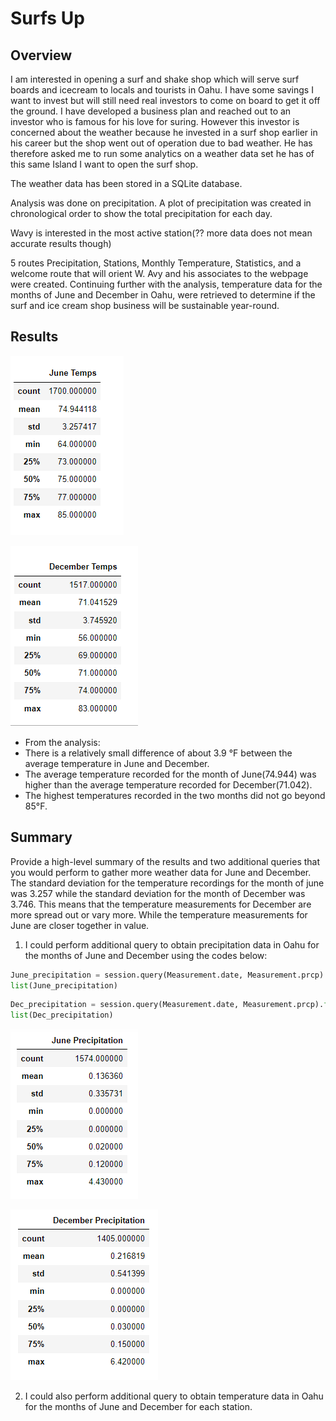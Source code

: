 # Surfs Up
## Overview
I am interested in opening a surf and shake shop which will serve surf boards and icecream to locals and tourists in Oahu. I have some savings I want to invest but will still need real investors to come on board to get it off the ground. I have developed a business plan and reached out to an investor who is famous for his love for suring. However this investor is concerned about the weather because he invested in a surf shop earlier in his career but the shop went out of operation due to bad weather. He has therefore asked me to run some analytics on a weather data set he has of this same Island I want to open the surf shop. 

The weather data has been stored in a SQLite database.
 
 Analysis was done on precipitation. 
 A plot of precipitation was created in chronological order to show the total precipitation for each day.
 
 Wavy is interested in the most active station(?? more data does not mean accurate results though)
 
 5 routes Precipitation, Stations, Monthly Temperature, Statistics, and a welcome route that will orient W. Avy and his associates to the webpage were created.
Continuing further with the analysis, temperature data for the months of June and December in Oahu, were retrieved to determine if the surf and ice cream shop business will be  sustainable year-round.

## Results

![image1](https://github.com/GerlechJen/surfs_up/blob/main/Images/june_temps_statistics.png)

![image2](https://github.com/GerlechJen/surfs_up/blob/main/Images/december_temp_statistics.png)

* From the analysis:
* There is a relatively small difference of about 3.9 °F between the average temperature in June and December.
* The average temperature recorded for the month of June(74.944) was higher than the average temperature recorded for December(71.042). 
* The highest temperatures recorded in the two months did not go beyond 85°F.

## Summary 

Provide a high-level summary of the results and two additional queries that you would perform to gather more weather data for June and December.
The standard deviation for the temperature recordings for the month of june was 3.257  while the standard deviation for the month of December was 3.746. This means that the temperature measurements for December are more spread out or vary more. While the temperature measurements for June are closer together in value.



1. I could perform additional query to obtain precipitation data in Oahu for the months of June and December using the codes below:
```python
June_precipitation = session.query(Measurement.date, Measurement.prcp).filter(extract('month', Measurement.date) == 6).all()
list(June_precipitation)
```

``` python
Dec_precipitation = session.query(Measurement.date, Measurement.prcp).filter(extract('month', Measurement.date) == 12).all()
list(Dec_precipitation)
```

![image3](https://github.com/GerlechJen/surfs_up/blob/main/Images/june_precipitation.png)


![image4](https://github.com/GerlechJen/surfs_up/blob/main/Images/december_precipitation.png)


2. I could also perform additional query to obtain temperature data in Oahu for the months of June and December for each station.
 


